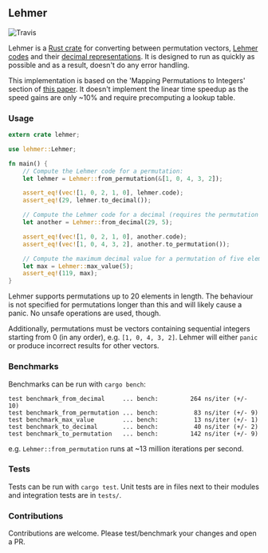 ## Lehmer

![Travis](https://travis-ci.org/tuzz/lehmer.svg?branch=master)

Lehmer is a
[Rust crate](https://crates.io/crates/lehmer)
for converting between permutation vectors,
[Lehmer codes](https://en.wikipedia.org/wiki/Lehmer_code)
and their
[decimal representations](https://en.wikipedia.org/wiki/Factorial_number_system#Permutations).
It is designed to run as quickly as possible
and as a result, doesn't do any error handling.

This implementation is based on the 'Mapping Permutations to Integers' section
of [this paper](https://www.cs.helsinki.fi/u/bmmalone/heuristic-search-fall-2013/Korf2008.pdf).
It doesn't implement the linear time speedup as the speed gains are only ~10%
and require precomputing a lookup table.

### Usage

```rust
extern crate lehmer;

use lehmer::Lehmer;

fn main() {
    // Compute the Lehmer code for a permutation:
    let lehmer = Lehmer::from_permutation(&[1, 0, 4, 3, 2]);

    assert_eq!(vec![1, 0, 2, 1, 0], lehmer.code);
    assert_eq!(29, lehmer.to_decimal());

    // Compute the Lehmer code for a decimal (requires the permutation length)
    let another = Lehmer::from_decimal(29, 5);

    assert_eq!(vec![1, 0, 2, 1, 0], another.code);
    assert_eq!(vec![1, 0, 4, 3, 2], another.to_permutation());

    // Compute the maximum decimal value for a permutation of five elements
    let max = Lehmer::max_value(5);
    assert_eq!(119, max);
}
```

Lehmer supports permutations up to 20 elements in length. The behaviour is not
specified for permutations longer than this and will likely cause a panic. No
unsafe operations are used, though.

Additionally, permutations must be vectors containing sequential integers
starting from 0 (in any order), e.g. `[1, 0, 4, 3, 2]`. Lehmer will either
`panic` or produce incorrect results for other vectors.

### Benchmarks

Benchmarks can be run with `cargo bench`:

```
test benchmark_from_decimal     ... bench:         264 ns/iter (+/- 10)
test benchmark_from_permutation ... bench:          83 ns/iter (+/- 9)
test benchmark_max_value        ... bench:          13 ns/iter (+/- 1)
test benchmark_to_decimal       ... bench:          40 ns/iter (+/- 2)
test benchmark_to_permutation   ... bench:         142 ns/iter (+/- 9)
```

e.g. `Lehmer::from_permutation` runs at ~13 million iterations per second.

### Tests

Tests can be run with `cargo test`. Unit tests are in files next to their
modules and integration tests are in `tests/`.

### Contributions

Contributions are welcome. Please test/benchmark your changes and open a PR.
